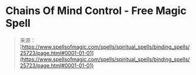 <!--yml
category: 未分类
date: 2024-06-12 19:12:47
-->

# Chains Of Mind Control - Free Magic Spell

> 来源：[https://www.spellsofmagic.com/spells/spiritual_spells/binding_spells/25723/page.html#0001-01-01](https://www.spellsofmagic.com/spells/spiritual_spells/binding_spells/25723/page.html#0001-01-01)